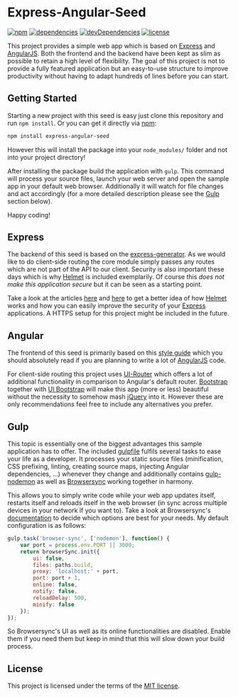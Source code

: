 # Express-Angular-Seed
[![npm](https://img.shields.io/npm/v/express-angular-seed.svg)](https://www.npmjs.com/package/express-angular-seed)
[![dependencies](https://img.shields.io/david/jbuerkel/express-angular-seed.svg)](https://david-dm.org/jbuerkel/express-angular-seed#info=dependencies&view=table)
[![devDependencies](https://img.shields.io/david/dev/jbuerkel/express-angular-seed.svg)](https://david-dm.org/jbuerkel/express-angular-seed#info=devDependencies&view=table)
[![license](https://img.shields.io/badge/license-MIT-blue.svg)](https://opensource.org/licenses/MIT)

This project provides a simple web app which is based on [Express](http://expressjs.com/) and [AngularJS](https://angularjs.org/). Both the frontend and the backend have been kept as slim as possible to retain a high level of flexibility. The goal of this project is not to provide a fully featured application but an easy-to-use structure to improve productivity without having to adapt hundreds of lines before you can start.

## Getting Started

Starting a new project with this seed is easy just clone this repository and run `npm install`. Or you can get it directly via [npm](https://www.npmjs.com/):

```sh
npm install express-angular-seed
```

However this will install the package into your `node_modules/` folder and not into your project directory!

After installing the package build the application with `gulp`. This command will process your source files, launch your web server and open the sample app in your default web browser. Additionally it will watch for file changes and act accordingly (for a more detailed description please see the [Gulp](https://github.com/jbuerkel/express-angular-seed#gulp) section below).

Happy coding!

## Express

The backend of this seed is based on the [express-generator](https://www.npmjs.com/package/express-generator). As we would like to do client-side routing the core module simply passes any routes which are not part of the API to our client. Security is also important these days which is why [Helmet](https://www.npmjs.com/package/helmet) is included exemplarily. Of course this *does not make this application secure* but it can be seen as a starting point.

Take a look at the articles [here](http://scottksmith.com/blog/2014/09/21/protect-your-node-apps-noggin-with-helmet/) and [here](http://scottksmith.com/blog/2014/09/04/simple-steps-to-secure-your-express-node-application/) to get a better idea of how [Helmet](https://www.npmjs.com/package/helmet) works and how you can easily improve the security of your [Express](http://expressjs.com/) applications. A HTTPS setup for this project might be included in the future.

## Angular

The frontend of this seed is primarily based on this [style guide](https://github.com/johnpapa/angular-styleguide) which you should absolutely read if you are planning to write a lot of [AngularJS](https://angularjs.org/) code.

For client-side routing this project uses [UI-Router](https://www.npmjs.com/package/angular-ui-router) which offers a lot of additional functionality in comparison to Angular's default router. [Bootstrap](https://getbootstrap.com/) together with [UI Bootstrap](https://angular-ui.github.io/bootstrap/) will make this app (more or less) beautiful without the necessity to somehow mash [jQuery](https://jquery.com/) into it. However these are only recommendations feel free to include any alternatives you prefer.

## Gulp

This topic is essentially one of the biggest advantages this sample application has to offer. The included [gulpfile](https://github.com/jbuerkel/express-angular-seed/blob/master/gulpfile.js) fulfils several tasks to ease your life as a developer. It processes your static source files (minification, CSS prefixing, linting, creating source maps, injecting Angular dependencies, ...) whenever they change and additionally contains [gulp-nodemon](https://www.npmjs.com/package/gulp-nodemon) as well as [Browsersync](https://browsersync.io/) working together in harmony.

This allows you to simply write code while your web app updates itself, restarts itself and reloads itself in the web browser (in sync across multiple devices in your network if you want to). Take a look at Browsersync's [documentation](https://browsersync.io/docs/options/) to decide which options are best for your needs. My default configuration is as follows:

```js
gulp.task('browser-sync', ['nodemon'], function() {
    var port = process.env.PORT || 3000;
    return browserSync.init({
        ui: false,
        files: paths.build,
        proxy: 'localhost:' + port,
        port: port + 1,
        online: false,
        notify: false,
        reloadDelay: 500,
        minify: false
    });
});
```

So Browsersync's UI as well as its online functionalities are disabled. Enable them if you need them but keep in mind that this will slow down your build process.

## License

This project is licensed under the terms of the [MIT license](https://github.com/jbuerkel/express-angular-seed/blob/master/LICENSE).
